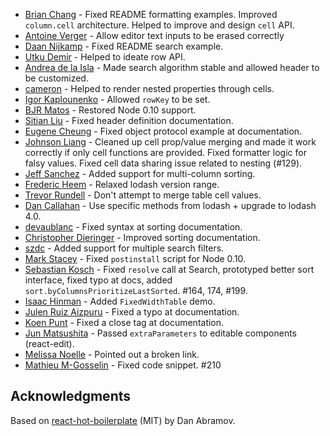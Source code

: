 * [Brian Chang](https://github.com/eviltoylet) - Fixed README formatting examples. Improved `column.cell` architecture. Helped to improve and design `cell` API.
* [Antoine Verger](https://github.com/antoineverger) - Allow editor text inputs to be erased correctly
* [Daan Nijkamp](https://github.com/daannijkamp) - Fixed README search example.
* [Utku Demir](https://github.com/utdemir) - Helped to ideate row API.
* [Andrea de la Isla](https://github.com/nuragic) - Made search algorithm stable and allowed header to be customized.
* [cameron](https://github.com/cameront) - Helped to render nested properties through cells.
* [Igor Kaplounenko](https://github.com/megawidget) - Allowed `rowKey` to be set.
* [BJR Matos](https://github.com/bjrmatos) - Restored Node 0.10 support.
* [Sitian Liu](https://github.com/goldensunliu) - Fixed header definition documentation.
* [Eugene Cheung](https://github.com/arkon) - Fixed object protocol example at documentation.
* [Johnson Liang](https://github.com/MrOrz) - Cleaned up cell prop/value merging and made it work correctly if only cell functions are provided. Fixed formatter logic for falsy values. Fixed cell data sharing issue related to nesting (#129).
* [Jeff Sanchez](https://github.com/JeffSanchez) - Added support for multi-column sorting.
* [Frederic Heem](https://github.com/FredericHeem) - Relaxed lodash version range.
* [Trevor Rundell](https://github.com/trun) - Don't attempt to merge table cell values.
* [Dan Callahan](https://github.com/callahad) - Use specific methods from lodash + upgrade to lodash 4.0.
* [devaublanc](https://github.com/devaublanc) - Fixed syntax at sorting documentation.
* [Christopher Dieringer](https://github.com/cdaringe) - Improved sorting documentation.
* [szdc](https://github.com/szdc) - Added support for multiple search filters.
* [Mark Stacey](https://github.com/Gudahtt) - Fixed `postinstall` script for Node 0.10.
* [Sebastian Kosch](https://github.com/skosch) - Fixed `resolve` call at Search, prototyped better sort interface, fixed typo at docs, added `sort.byColumnsPrioritizeLastSorted`. #164, 174, #199.
* [Isaac Hinman](https://github.com/isaachinman) - Added `FixedWidthTable` demo.
* [Julen Ruiz Aizpuru](https://github.com/julen) - Fixed a typo at documentation.
* [Koen Punt](https://github.com/koenpunt) - Fixed a close tag at documentation.
* [Jun Matsushita](https://github.com/jmatsushita) - Passed `extraParameters` to editable components (react-edit).
* [Melissa Noelle](https://github.com/melissanoelle) - Pointed out a broken link.
* [Mathieu M-Gosselin](https://github.com/mathieumg) - Fixed code snippet. #210

## Acknowledgments

Based on [react-hot-boilerplate](https://github.com/gaearon/react-hot-boilerplate) (MIT) by Dan Abramov.
